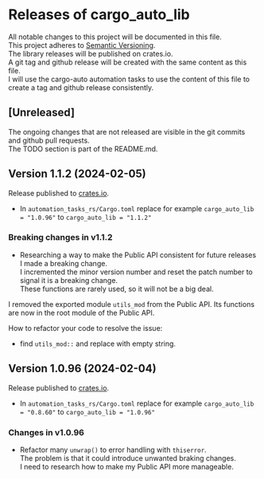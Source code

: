 # Releases of cargo_auto_lib

All notable changes to this project will be documented in this file.  
This project adheres to [Semantic Versioning](https://semver.org/spec/v2.0.0.html).  
The library releases will be published on crates.io.  
A git tag and github release will be created with the same content as this file.  
I will use the cargo-auto automation tasks to use the content of this file to create a tag and github release consistently.  

## [Unreleased]

The ongoing changes that are not released are visible in the git commits and github pull requests.  
The TODO section is part of the README.md.

## Version 1.1.2 (2024-02-05)

Release published to [crates.io](https://crates.io/crates/cargo_auto_lib/1.1.2).

- In `automation_tasks_rs/Cargo.toml` replace for example `cargo_auto_lib = "1.0.96"` to `cargo_auto_lib = "1.1.2"`  

### Breaking changes in v1.1.2

- Researching a way to make the Public API consistent for future releases I made a breaking change.  
I incremented the minor version number and reset the patch number to signal it is a breaking change.  
These functions are rarely used, so it will not be a big deal.

I removed the exported module `utils_mod` from the Public API.  Its functions are now in the root module of the Public API.

How to refactor your code to resolve the issue:

- find `utils_mod::` and replace with empty string.

## Version 1.0.96 (2024-02-04)

Release published to [crates.io](https://crates.io/crates/cargo_auto_lib/1.0.96).

- In `automation_tasks_rs/Cargo.toml` replace for example `cargo_auto_lib = "0.8.60"` to `cargo_auto_lib = "1.0.96"`
  
### Changes in v1.0.96

- Refactor many `unwrap()` to error handling with `thiserror`.  
The problem is that it could introduce unwanted braking changes.  
I need to research how to make my Public API more manageable.
